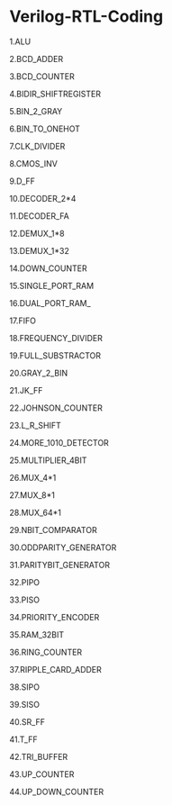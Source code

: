 # Verilog-RTL-Coding

1.ALU 

2.BCD_ADDER

3.BCD_COUNTER

4.BIDIR_SHIFTREGISTER

5.BIN_2_GRAY

6.BIN_TO_ONEHOT

7.CLK_DIVIDER

8.CMOS_INV

9.D_FF

10.DECODER_2*4

11.DECODER_FA

12.DEMUX_1*8

13.DEMUX_1*32

14.DOWN_COUNTER

15.SINGLE_PORT_RAM

16.DUAL_PORT_RAM_

17.FIFO

18.FREQUENCY_DIVIDER

19.FULL_SUBSTRACTOR

20.GRAY_2_BIN

21.JK_FF

22.JOHNSON_COUNTER

23.L_R_SHIFT

24.MORE_1010_DETECTOR

25.MULTIPLIER_4BIT

26.MUX_4*1

27.MUX_8*1

28.MUX_64*1

29.NBIT_COMPARATOR

30.ODDPARITY_GENERATOR

31.PARITYBIT_GENERATOR

32.PIPO

33.PISO

34.PRIORITY_ENCODER

35.RAM_32BIT

36.RING_COUNTER

37.RIPPLE_CARD_ADDER

38.SIPO

39.SISO

40.SR_FF

41.T_FF

42.TRI_BUFFER

43.UP_COUNTER

44.UP_DOWN_COUNTER
